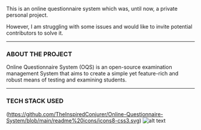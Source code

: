 This is an online questionnaire system which was, until now, a private personal project.

However, I am struggling with some issues and would like to invite potential contributors to solve it.


------------

### ABOUT THE PROJECT
Online Questionnaire System (OQS) is an open-source examination management System that aims to create a simple yet feature-rich and robust means of testing and examining students.


------------



### TECH STACK USED
(https://github.com/TheInspiredConjurer/Online-Questionnaire-System/blob/main/readme%20icons/icons8-css3.svg)
![alt text](https://github.com/TheInspiredConjurer/Online-Questionnaire-System/readme%20icons/icons8-css3.svg?sanitize=true)
